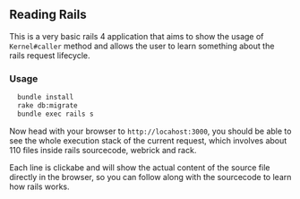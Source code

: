 ## Reading Rails

This is a very basic rails 4 application that aims to show the usage of `Kernel#caller` method and allows the user to learn something about the rails request lifecycle.

### Usage

```bash
  bundle install
  rake db:migrate
  bundle exec rails s
```

Now head with your browser to `http://locahost:3000`, you should be able to see the whole execution stack of the current request, which involves about 110 files inside rails sourcecode, webrick and rack.

Each line is clickabe and will show the actual content of the source file directly in the browser, so you can follow along with the sourcecode to learn how rails works.
